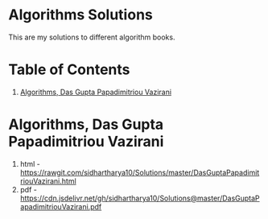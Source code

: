 # Algorithms Solutions 
This are my solutions to different algorithm books.


# Table of Contents

1.  [Algorithms, Das Gupta Papadimitriou Vazirani](#orga372518)


<a id="orga372518"></a>

# Algorithms, Das Gupta Papadimitriou Vazirani

1.  html - <https://rawgit.com/sidhartharya10/Solutions/master/DasGuptaPapadimitriouVazirani.html>
2.  pdf - <https://cdn.jsdelivr.net/gh/sidhartharya10/Solutions@master/DasGuptaPapadimitriouVazirani.pdf>

